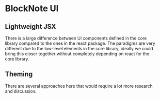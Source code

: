 # BlockNote UI

## Lightweight JSX

There is a large difference between UI components defined in the core library compared to the ones in the react package. The paradigms are very different due to the low-level elements in the core library, ideally we could bring this closer together without completely depending on react for the core library.

## Theming

There are several approaches here that would require a lot more research and discussion.